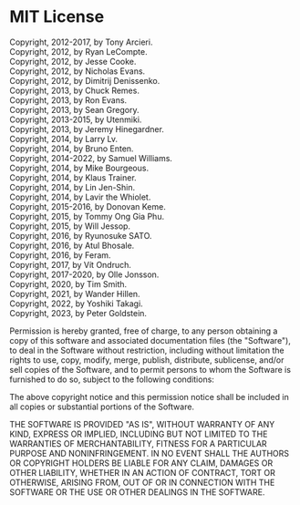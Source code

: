 # MIT License

Copyright, 2012-2017, by Tony Arcieri.  
Copyright, 2012, by Ryan LeCompte.  
Copyright, 2012, by Jesse Cooke.  
Copyright, 2012, by Nicholas Evans.  
Copyright, 2012, by Dimitrij Denissenko.  
Copyright, 2013, by Chuck Remes.  
Copyright, 2013, by Ron Evans.  
Copyright, 2013, by Sean Gregory.  
Copyright, 2013-2015, by Utenmiki.  
Copyright, 2013, by Jeremy Hinegardner.  
Copyright, 2014, by Larry Lv.  
Copyright, 2014, by Bruno Enten.  
Copyright, 2014-2022, by Samuel Williams.  
Copyright, 2014, by Mike Bourgeous.  
Copyright, 2014, by Klaus Trainer.  
Copyright, 2014, by Lin Jen-Shin.  
Copyright, 2014, by Lavir the Whiolet.  
Copyright, 2015-2016, by Donovan Keme.  
Copyright, 2015, by Tommy Ong Gia Phu.  
Copyright, 2015, by Will Jessop.  
Copyright, 2016, by Ryunosuke SATO.  
Copyright, 2016, by Atul Bhosale.  
Copyright, 2016, by Feram.  
Copyright, 2017, by Vít Ondruch.  
Copyright, 2017-2020, by Olle Jonsson.  
Copyright, 2020, by Tim Smith.  
Copyright, 2021, by Wander Hillen.  
Copyright, 2022, by Yoshiki Takagi.  
Copyright, 2023, by Peter Goldstein.  

Permission is hereby granted, free of charge, to any person obtaining a copy
of this software and associated documentation files (the "Software"), to deal
in the Software without restriction, including without limitation the rights
to use, copy, modify, merge, publish, distribute, sublicense, and/or sell
copies of the Software, and to permit persons to whom the Software is
furnished to do so, subject to the following conditions:

The above copyright notice and this permission notice shall be included in all
copies or substantial portions of the Software.

THE SOFTWARE IS PROVIDED "AS IS", WITHOUT WARRANTY OF ANY KIND, EXPRESS OR
IMPLIED, INCLUDING BUT NOT LIMITED TO THE WARRANTIES OF MERCHANTABILITY,
FITNESS FOR A PARTICULAR PURPOSE AND NONINFRINGEMENT. IN NO EVENT SHALL THE
AUTHORS OR COPYRIGHT HOLDERS BE LIABLE FOR ANY CLAIM, DAMAGES OR OTHER
LIABILITY, WHETHER IN AN ACTION OF CONTRACT, TORT OR OTHERWISE, ARISING FROM,
OUT OF OR IN CONNECTION WITH THE SOFTWARE OR THE USE OR OTHER DEALINGS IN THE
SOFTWARE.
